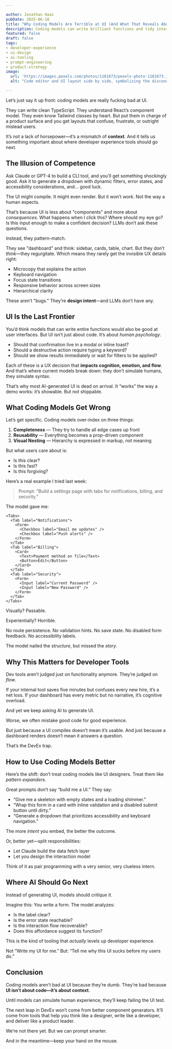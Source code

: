 ```yaml
---

author: Jonathan Haas
pubDate: 2025-06-18
title: "Why Coding Models Are Terrible at UI (And What That Reveals About DevEx)"
description: Coding models can write brilliant functions and tidy interfaces. But ask them to design usable UI—and they fall apart. Here’s why that matters more than you think.
featured: false
draft: false
tags:
- developer-experience
- ui-design
- ai-tooling
- prompt-engineering
- product-strategy
image:
  url: 'https://images.pexels.com/photos/1181673/pexels-photo-1181673.jpeg?auto=compress&cs=tinysrgb&w=1260&h=750&dpr=2'
  alt: "Code editor and UI layout side by side, symbolizing the disconnect between generation and usability"

---
```


Let’s just say it up front: coding models are really fucking bad at UI.

They can write clean TypeScript. They understand React’s component model. They even know Tailwind classes by heart. But put them in charge of a product surface and you get layouts that confuse, frustrate, or outright mislead users.

It’s not a lack of horsepower—it’s a mismatch of **context**. And it tells us something important about where developer experience tools should go next.

## The Illusion of Competence

Ask Claude or GPT-4 to build a CLI tool, and you’ll get something shockingly good. Ask it to generate a dropdown with dynamic filters, error states, and accessibility considerations, and... good luck.

The UI might compile. It might even render. But it won’t *work*. Not the way a human expects.

That’s because UI is less about "components" and more about *consequences*. What happens when I click this? Where should my eye go? Is this input enough to make a confident decision? LLMs don’t ask these questions.

Instead, they pattern-match.

They see "dashboard" and think: sidebar, cards, table, chart. But they don’t *think*—they regurgitate. Which means they rarely get the invisible UX details right:

* Microcopy that explains the action
* Keyboard navigation
* Focus state transitions
* Responsive behavior across screen sizes
* Hierarchical clarity

These aren’t "bugs." They’re **design intent**—and LLMs don’t have any.

## UI Is the Last Frontier

You’d think models that can write entire functions would also be good at user interfaces. But UI isn’t just about code. It’s about *human psychology*.

* Should that confirmation live in a modal or inline toast?
* Should a destructive action require typing a keyword?
* Should we show results immediately or wait for filters to be applied?

Each of these is a UX decision that **impacts cognition, emotion, and flow**. And that’s where current models break down: they don’t simulate humans, they simulate syntax.

That’s why most AI-generated UI is dead on arrival. It “works” the way a demo works: it’s showable. But not shippable.

## What Coding Models Get Wrong

Let’s get specific. Coding models over-index on three things:

1. **Completeness** — They try to handle all edge cases up front
2. **Reusability** — Everything becomes a prop-driven component
3. **Visual Nesting** — Hierarchy is expressed in markup, not meaning

But what users care about is:

* Is this clear?
* Is this fast?
* Is this forgiving?

Here’s a real example I tried last week:

> Prompt: “Build a settings page with tabs for notifications, billing, and security.”

The model gave me:

```tsx
<Tabs>
  <Tab label="Notifications">
    <Form>
      <Checkbox label="Email me updates" />
      <Checkbox label="Push alerts" />
    </Form>
  </Tab>
  <Tab label="Billing">
    <Card>
      <Text>Payment method on file</Text>
      <Button>Edit</Button>
    </Card>
  </Tab>
  <Tab label="Security">
    <Form>
      <Input label="Current Password" />
      <Input label="New Password" />
    </Form>
  </Tab>
</Tabs>
```

Visually? Passable.

Experientially? Horrible.

No route persistence. No validation hints. No save state. No disabled form feedback. No accessibility labels.

The model nailed the *structure*, but missed the *story*.

## Why This Matters for Developer Tools

Dev tools aren’t judged just on functionality anymore. They’re judged on *flow*.

If your internal tool saves five minutes but confuses every new hire, it’s a net loss. If your dashboard has every metric but no narrative, it’s cognitive overload.

And yet we keep asking AI to generate UI.

Worse, we often mistake good code for good experience.

But just because a UI compiles doesn’t mean it’s usable. And just because a dashboard renders doesn’t mean it answers a question.

That’s the DevEx trap.

## How to Use Coding Models Better

Here’s the shift: don’t treat coding models like UI designers. Treat them like *pattern expanders*.

Great prompts don’t say “build me a UI.” They say:

* “Give me a skeleton with empty states and a loading shimmer.”
* “Wrap this form in a card with inline validation and a disabled submit button until dirty.”
* “Generate a dropdown that prioritizes accessibility and keyboard navigation.”

The more *intent* you embed, the better the outcome.

Or, better yet—split responsibilities:

* Let Claude build the data fetch layer
* Let you design the interaction model

Think of it as pair programming with a very senior, very clueless intern.

## Where AI Should Go Next

Instead of generating UI, models should *critique it*.

Imagine this: You write a form. The model analyzes:

* Is the label clear?
* Is the error state reachable?
* Is the interaction flow recoverable?
* Does this affordance suggest its function?

This is the kind of tooling that *actually* levels up developer experience.

Not “Write my UI for me.”
But: “Tell me why this UI sucks before my users do.”

## Conclusion

Coding models aren’t bad at UI because they’re dumb. They’re bad because **UI isn’t about code—it’s about context**.

Until models can simulate human experience, they’ll keep failing the UI test.

The next leap in DevEx won’t come from better component generators.
It’ll come from tools that help you think like a designer, write like a developer, and deliver like a product leader.

We’re not there yet. But we can prompt smarter.

And in the meantime—keep your hand on the mouse.
